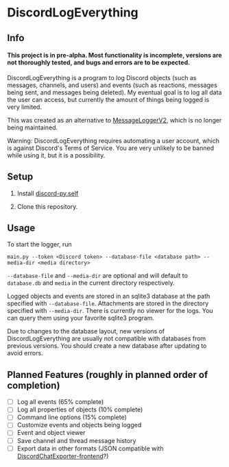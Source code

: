 # DiscordLogEverything
## Info
#### This project is in pre-alpha. Most functionality is incomplete, versions are not thoroughly tested, and bugs and errors are to be expected.
DiscordLogEverything is a program to log Discord objects (such as messages, channels, and users) and events (such as reactions, messages being sent, and messages being deleted). My eventual goal is to log all data the user can access, but currently the amount of things being logged is very limited.

This was created as an alternative to [MessageLoggerV2](https://github.com/1Lighty/BetterDiscordPlugins/tree/master/Plugins/MessageLoggerV2), which is no longer being maintained.

Warning: DiscordLogEverything requires automating a user account, which is against Discord's Terms of Service. You are very unlikely to be banned while using it, but it is a possibility.

## Setup
1. Install [discord-py.self](https://pypi.org/project/discord.py-self)

2. Clone this repository.
## Usage
To start the logger, run
```
main.py --token <Discord token> --database-file <database path> --media-dir <media directory>
```
`--database-file` and `--media-dir` are optional and will default to `database.db` and `media` in the current directory respectively.

Logged objects and events are stored in an sqlite3 database at the path specified with `--database-file`. Attachments are stored in the directory specified with `--media-dir`. There is currently no viewer for the logs. You can query them using your favorite sqlite3 program.

Due to changes to the database layout, new versions of DiscordLogEverything are usually not compatible with databases from previous versions. You should create a new database after updating to avoid errors.
## Planned Features (roughly in planned order of completion)
- [ ] Log all events (65% complete)
- [ ] Log all properties of objects (10% complete)
- [ ] Command line options (15% complete)
- [ ] Customize events and objects being logged
- [ ] Event and object viewer
- [ ] Save channel and thread message history
- [ ] Export data in other formats (JSON compatible with [DiscordChatExporter-frontend](https://github.com/slatinsky/DiscordChatExporter-frontend)?)
